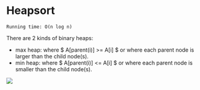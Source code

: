 # Heapsort

`Running time: O(n log n)`

There are 2 kinds of binary heaps:
-  max heap: where $ A[parent(i)] >= A[i] $ or where each parent node is larger than the child node(s).
- min heap: where $ A[parent(i)] <= A[i] $ or where each parent node is smaller than the child node(s).

![](https://media.geeksforgeeks.org/wp-content/cdn-uploads/20221220165711/MinHeapAndMaxHeap1.png)
